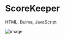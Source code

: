 # ScoreKeeper
HTML, Bulma, JavaScript

![image](https://user-images.githubusercontent.com/101259596/178141178-bc2f8186-045b-4f2b-9af5-556a24230180.png)
